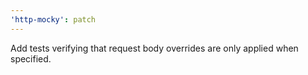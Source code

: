 ```yaml
---
'http-mocky': patch
---
```


Add tests verifying that request body overrides are only applied when specified.
